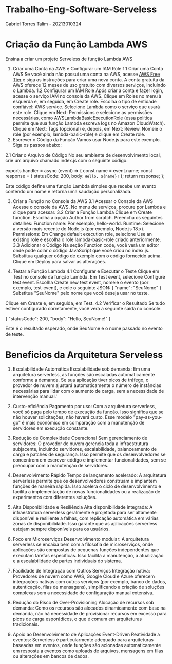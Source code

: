 # Trabalho-Eng-Software-Serveless
Gabriel Torres Talim - 20213010324

# Criação da Função Lambda AWS
Ensina a criar um projeto Serveless de função Lambda AWS

1. Criar uma Conta na AWS e Configurar um IAM Role
1.1 Criar uma Conta AWS
Se você ainda não possui uma conta na AWS, acesse [AWS Free Tier](https://aws.amazon.com/pt/free/) e siga as instruções para criar uma nova conta. A conta gratuita da AWS oferece 12 meses de uso gratuito com diversos serviços, incluindo o Lambda.
1.2 Configurar um IAM Role
Após criar a conta e fazer login, acesse o serviço IAM no console da AWS.
Clique em Roles no menu à esquerda e, em seguida, em Create role.
Escolha o tipo de entidade confiável: AWS service.
Selecione Lambda como o serviço que usará este role.
Clique em Next: Permissions e selecione as permissões necessárias, como AWSLambdaBasicExecutionRole (essa política permite que sua função Lambda escreva logs no Amazon CloudWatch).
Clique em Next: Tags (opcional) e, depois, em Next: Review.
Nomeie o role (por exemplo, lambda-basic-role) e clique em Create role.
2. Escrever o Código da Função
Vamos usar Node.js para este exemplo. Siga os passos abaixo:

2.1 Criar o Arquivo de Código
No seu ambiente de desenvolvimento local, crie um arquivo chamado index.js com o seguinte código:

exports.handler = 
async (event) => {
    const name = event.name;
    const response = {
        statusCode: 200,
        body: `Hello, ${name}!`
    };
    return response;
};

Este código define uma função Lambda simples que recebe um evento contendo um nome e retorna uma saudação personalizada.

3. Criar a Função no Console da AWS
3.1 Acessar o Console da AWS
Acesse o console da AWS.
No menu de serviços, procure por Lambda e clique para acessar.
3.2 Criar a Função Lambda
Clique em Create function.
Escolha a opção Author from scratch.
Preencha os seguintes detalhes:
Function name: Por exemplo, hello-world.
Runtime: Selecione a versão mais recente do Node.js (por exemplo, Node.js 18.x).
Permissions: Em Change default execution role, selecione Use an existing role e escolha o role lambda-basic-role criado anteriormente.
3.3 Adicionar o Código
Na seção Function code, você verá um editor onde pode colar o código JavaScript que você criou no index.js.
Substitua qualquer código de exemplo com o código fornecido acima.
Clique em Deploy para salvar as alterações.


4. Testar a Função Lambda
4.1 Configurar e Executar o Teste
Clique em Test no console da função Lambda.
Em Test event, selecione Configure test event.
Escolha Create new test event, nomeie o evento (por exemplo, test-event), e cole o seguinte JSON:
{
    "name": "SeuNome"
}
Substitua "SeuNome" pelo nome que você deseja usar no teste.

Clique em Create e, em seguida, em Test.
4.2 Verificar o Resultado
Se tudo estiver configurado corretamente, você verá a seguinte saída no console:

{
    "statusCode": 200,
    "body": "Hello, SeuNome!"
}

Este é o resultado esperado, onde SeuNome é o nome passado no evento de teste.


# Beneficios da Arquitetura Serveless

1. Escalabilidade Automática
Escalabilidade sob demanda: Em uma arquitetura serverless, as funções são escaladas automaticamente conforme a demanda. Se sua aplicação tiver picos de tráfego, o provedor de nuvem ajustará automaticamente o número de instâncias necessárias para lidar com o aumento de carga, sem a necessidade de intervenção manual.'

2. Custo-eficiência
Pagamento por uso: Com a arquitetura serverless, você só paga pelo tempo de execução da função. Isso significa que se não houver solicitações, não haverá custo. Esse modelo "pay-as-you-go" é mais econômico em comparação com a manutenção de servidores em execução constante.

3. Redução de Complexidade Operacional
Sem gerenciamento de servidores: O provedor de nuvem gerencia toda a infraestrutura subjacente, incluindo servidores, escalabilidade, balanceamento de carga e patches de segurança. Isso permite que os desenvolvedores se concentrem em escrever código e implementar funcionalidades, sem se preocupar com a manutenção de servidores.

4. Desenvolvimento Rápido
Tempo de lançamento acelerado: A arquitetura serverless permite que os desenvolvedores construam e implantem funções de maneira rápida. Isso acelera o ciclo de desenvolvimento e facilita a implementação de novas funcionalidades ou a realização de experimentos com diferentes soluções.

5. Alta Disponibilidade e Resiliência
Alta disponibilidade integrada: A infraestrutura serverless geralmente é projetada para ser altamente disponível e resiliente a falhas, com replicação automática em várias zonas de disponibilidade. Isso garante que as aplicações serverless estejam sempre disponíveis para os usuários.

6. Foco em Microserviços
Desenvolvimento modular: A arquitetura serverless se encaixa bem com a filosofia de microserviços, onde aplicações são compostas de pequenas funções independentes que executam tarefas específicas. Isso facilita a manutenção, a atualização e a escalabilidade de partes individuais do sistema.

7. Facilidade de Integração com Outros Serviços
Integração nativa: Provedores de nuvem como AWS, Google Cloud e Azure oferecem integrações nativas com outros serviços (por exemplo, banco de dados, autenticação, filas de mensagens), simplificando a criação de soluções complexas sem a necessidade de configuração manual extensiva.

8. Redução do Risco de Over-Provisioning
Alocação de recursos sob demanda: Como os recursos são alocados dinamicamente com base na demanda, não há necessidade de provisionar recursos em excesso para picos de carga esporádicos, o que é comum em arquiteturas tradicionais.

9. Apoio ao Desenvolvimento de Aplicações Event-Driven
Reatividade a eventos: Serverless é particularmente adequado para arquiteturas baseadas em eventos, onde funções são acionadas automaticamente em resposta a eventos como uploads de arquivos, mensagens em filas ou alterações em bancos de dados.
